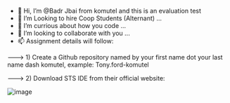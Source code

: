 - 👋 Hi, I’m @Badr Jbai from komutel and this is an evaluation test
- 👀 I’m Looking to hire Coop Students (Alternant) ...
- 🌱 I’m currious about how you code ...
- 💞️ I’m looking to collaborate with you ...
- 📫 Assignment details will follow:

--->  1) Create a Github repository named by your first name dot your last name dash komutel, example: Tony.ford-komutel

--->  2) Download STS IDE from their official website:

![image](https://user-images.githubusercontent.com/111973909/186395847-fef705eb-71e9-485d-9129-9fe3821bd20f.png)

<!---
badr-komutel/badr-komutel is a ✨ special ✨ repository because its `README.md` (this file) appears on your GitHub profile.
You can click the Preview link to take a look at your changes.
--->
